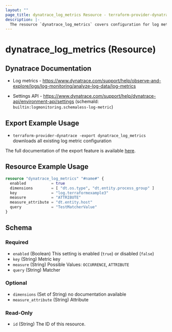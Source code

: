 ```yaml
---
layout: ""
page_title: dynatrace_log_metrics Resource - terraform-provider-dynatrace"
description: |-
  The resource `dynatrace_log_metrics` covers configuration for log metrics
---
```


# dynatrace_log_metrics (Resource)

## Dynatrace Documentation

- Log metrics - https://www.dynatrace.com/support/help/observe-and-explore/logs/log-monitoring/analyze-log-data/log-metrics

- Settings API - https://www.dynatrace.com/support/help/dynatrace-api/environment-api/settings (schemaId: `builtin:logmonitoring.schemaless-log-metric`)

## Export Example Usage

- `terraform-provider-dynatrace -export dynatrace_log_metrics` downloads all existing log metric configuration

The full documentation of the export feature is available [here](https://registry.terraform.io/providers/dynatrace-oss/dynatrace/latest/docs/guides/export-v2).

## Resource Example Usage

```terraform
resource "dynatrace_log_metrics" "#name#" {
  enabled           = true
  dimensions        = [ "dt.os.type", "dt.entity.process_group" ]
  key               = "log.terraformexample3"
  measure           = "ATTRIBUTE"
  measure_attribute = "dt.entity.host"
  query             = "TestMatcherValue"
}
```

<!-- schema generated by tfplugindocs -->
## Schema

### Required

- `enabled` (Boolean) This setting is enabled (`true`) or disabled (`false`)
- `key` (String) Metric key
- `measure` (String) Possible Values: `OCCURRENCE`, `ATTRIBUTE`
- `query` (String) Matcher

### Optional

- `dimensions` (Set of String) no documentation available
- `measure_attribute` (String) Attribute

### Read-Only

- `id` (String) The ID of this resource.
 